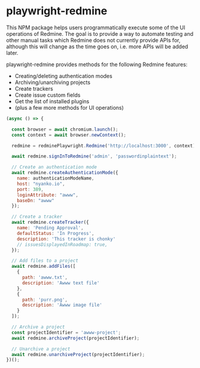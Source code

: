# playwright-redmine

This NPM package helps users programmatically execute some of the UI operations of Redmine. The goal is to provide a way to automate testing and other manual tasks which Redmine does not currently provide APIs for, although this will change as the time goes on, i.e. more APIs will be added later.

playwright-redmine provides methods for the following Redmine features:

- Creating/deleting authentication modes
- Archiving/unarchiving projects
- Create trackers
- Create issue custom fields
- Get the list of installed plugins
- (plus a few more methods for UI operations)

```js
(async () => {

  const browser = await chromium.launch();
  const context = await browser.newContext();

  redmine = redminePlaywright.Redmine('http://localhost:3000', context);

  await redmine.signInToRedmine('admin', 'passwordinplaintext');

  // Create an authentication mode
  await redmine.createAuthenticationMode({
    name: authenticationModeName,
    host: "nyanko.io",
    port: 389,
    loginAttribute: "awww",
    baseDn: "awww"
  });

  // Create a tracker
  await redmine.createTracker({
    name: 'Pending Approval',
    defaultStatus: 'In Progress',
    description: 'This tracker is chonky'
    // issuesDisplayedInRoadmap: true,
  });

  // Add files to a project
  await redmine.addFiles([
    {
      path: 'awww.txt',
      description: 'Awww text file'
    },
    {
      path: 'purr.png',
      description: 'Awww image file'
    }
  ]);

  // Archive a project
  const projectIdentifier = 'awww-project';
  await redmine.archiveProject(projectIdentifier);

  // Unarchive a project
  await redmine.unarchiveProject(projectIdentifier);
})();

```